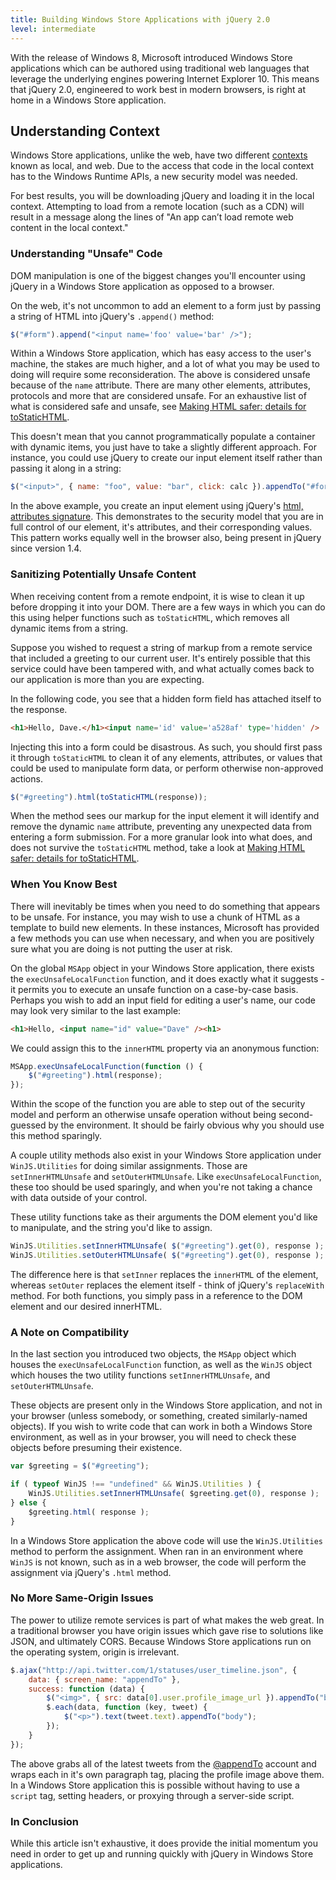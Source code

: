 ```yaml
---
title: Building Windows Store Applications with jQuery 2.0
level: intermediate
---
```


With the release of Windows 8, Microsoft introduced Windows Store applications which can be authored using traditional web languages that leverage the underlying engines powering Internet Explorer 10. This means that jQuery 2.0, engineered to work best in modern browsers, is right at home in a Windows Store application.

## Understanding Context

Windows Store applications, unlike the web, have two different [contexts](http://msdn.microsoft.com/en-us/library/windows/apps/hh465373.aspx) known as local, and web. Due to the access that code in the local context has to the Windows Runtime APIs, a new security model was needed.

For best results, you will be downloading jQuery and loading it in the local context. Attempting to load from a remote location (such as a CDN) will result in a message along the lines of "An app can’t load remote web content in the local context."

### Understanding "Unsafe" Code

DOM manipulation is one of the biggest changes you'll encounter using jQuery in a Windows Store application as opposed to a browser.

On the web, it's not uncommon to add an element to a form just by passing a string of HTML into jQuery's `.append()` method:

```javascript
$("#form").append("<input name='foo' value='bar' />");
```

Within a Windows Store application, which has easy access to the user's machine, the stakes are much higher, and a lot of what you may be used to doing will require some reconsideration. The above is considered unsafe because of the `name` attribute. There are many other elements, attributes, protocols and more that are considered unsafe. For an exhaustive list of what is considered safe and unsafe, see [Making HTML safer: details for toStaticHTML](http://msdn.microsoft.com/en-us/library/windows/apps/hh465388.aspx).

This doesn't mean that you cannot programmatically populate a container with dynamic items, you just have to take a slightly different approach. For instance, you could use jQuery to create our input element itself rather than passing it along in a string:

```javascript
$("<input>", { name: "foo", value: "bar", click: calc }).appendTo("#form");
```

In the above example, you create an input element using jQuery's [html, attributes signature](http://api.jquery.com/jQuery/#jQuery-html-attributes). This demonstrates to the security model that you are in full control of our element, it's attributes, and their corresponding values. This pattern works equally well in the browser also, being present in jQuery since version 1.4.

### Sanitizing Potentially Unsafe Content

When receiving content from a remote endpoint, it is wise to clean it up before dropping it into your DOM. There are a few ways in which you can do this using helper functions such as `toStaticHTML`, which removes all dynamic items from a string.

Suppose you wished to request a string of markup from a remote service that included a greeting to our current user. It's entirely possible that this service could have been tampered with, and what actually comes back to our application is more than you are expecting.

In the following code, you see that a hidden form field has attached itself to the response.

```html
<h1>Hello, Dave.</h1><input name='id' value='a528af' type='hidden' />
```

Injecting this into a form could be disastrous. As such, you should first pass it through `toStaticHTML` to clean it of any elements, attributes, or values that could be used to manipulate form data, or perform otherwise non-approved actions.

```javascript
$("#greeting").html(toStaticHTML(response));
```

When the method sees our markup for the input element it will identify and remove the dynamic `name` attribute, preventing any unexpected data from entering a form submission. For a more granular look into what does, and does not survive the `toStaticHTML` method, take a look at [Making HTML safer: details for toStaticHTML](http://msdn.microsoft.com/en-us/library/windows/apps/hh465388.aspx).

### When You Know Best

There will inevitably be times when you need to do something that appears to be unsafe. For instance, you may wish to use a chunk of HTML as a template to build new elements. In these instances, Microsoft has provided a few methods you can use when necessary, and when you are positively sure what you are doing is not putting the user at risk.

On the global `MSApp` object in your Windows Store application, there exists the `execUnsafeLocalFunction` function, and it does exactly what it suggests - it permits you to execute an unsafe function on a case-by-case basis. Perhaps you wish to add an input field for editing a user's name, our code may look very similar to the last example:

```html
<h1>Hello, <input name="id" value="Dave" /><h1>
```

We could assign this to the `innerHTML` property via an anonymous function:

```javascript
MSApp.execUnsafeLocalFunction(function () {
    $("#greeting").html(response);
});
```

Within the scope of the function you are able to step out of the security model and perform an otherwise unsafe operation without being second-guessed by the environment. It should be fairly obvious why you should use this method sparingly.

A couple utility methods also exist in your Windows Store application under `WinJS.Utilities` for doing similar assignments. Those are `setInnerHTMLUnsafe` and `setOuterHTMLUnsafe`. Like `execUnsafeLocalFunction`, these too should be used sparingly, and when you're not taking a chance with data outside of your control. 

These utility functions take as their arguments the DOM element you'd like to manipulate, and the string you'd like to assign.

```javascript
WinJS.Utilities.setInnerHTMLUnsafe( $("#greeting").get(0), response );
WinJS.Utilities.setOuterHTMLUnsafe( $("#greeting").get(0), response );
```

The difference here is that `setInner` replaces the `innerHTML` of the element, whereas `setOuter` replaces the element itself - think of jQuery's `replaceWith` method. For both functions, you simply pass in a reference to the DOM element and our desired innerHTML.

### A Note on Compatibility

In the last section you introduced two objects, the `MSApp` object which houses the `execUnsafeLocalFunction` function, as well as the `WinJS` object which houses the two utility functions `setInnerHTMLUnsafe`, and `setOuterHTMLUnsafe`.

These objects are present only in the Windows Store application, and not in your browser (unless somebody, or something, created similarly-named objects). If you wish to write code that can work in both a Windows Store environment, as well as in your browser, you will need to check these objects before presuming their existence.

```javascript
var $greeting = $("#greeting");

if ( typeof WinJS !== "undefined" && WinJS.Utilities ) {
    WinJS.Utilities.setInnerHTMLUnsafe( $greeting.get(0), response );
} else {
    $greeting.html( response );
}
```

In a Windows Store application the above code will use the `WinJS.Utilities` method to perform the assignment. When ran in an environment where `WinJS` is not known, such as in a web browser, the code will perform the assignment via jQuery's `.html` method.

### No More Same-Origin Issues

The power to utilize remote services is part of what makes the web great. In a traditional browser you have origin issues which gave rise to solutions like JSON, and ultimately CORS. Because Windows Store applications run on the operating system, origin is irrelevant.

```javascript
$.ajax("http://api.twitter.com/1/statuses/user_timeline.json", {
    data: { screen_name: "appendTo" },
    success: function (data) {
        $("<img>", { src: data[0].user.profile_image_url }).appendTo("body");
        $.each(data, function (key, tweet) {
            $("<p>").text(tweet.text).appendTo("body");
        });
    }
});
```

The above grabs all of the latest tweets from the [@appendTo](http://twitter.com/appendTo) account and wraps each in it's own paragraph tag, placing the profile image above them. In a Windows Store application this is possible without having to use a `script` tag, setting headers, or proxying through a server-side script.

### In Conclusion

While this article isn't exhaustive, it does provide the initial momentum you need in order to get up and running quickly with jQuery in Windows Store applications.